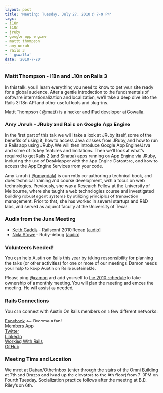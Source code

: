 ```yaml
---
layout: post
title: 'Meeting: Tuesday, July 27, 2010 @ 7-9 PM'
tags:
- i18n
- l10n
- jruby
- google app engine
- mattt thompson
- amy unruh
- rails 3
- " gowalla"
date: '2010-7-20'
---
```

### Mattt Thompson - I18n and L10n on Rails 3

In this talk, you’ll learn everything you need to know to get your site ready for a global audience. After a gentle introduction to the fundamentals of software internationalization and localization, we’ll take a deep dive into the Rails 3 I18n API and other useful tools and plug-ins.

Mattt Thompson ( [@mattt](http://twitter.com/mattt)) is a hacker and iPad developer at Gowalla.

### Amy Unruh - JRuby and Rails on Google App Engine

In the first part of this talk we wil	l take a look at JRuby itself, some of the benefits of using it, how to access Java classes from JRuby, and how to run a Rails app using JRuby. We will then introduce Google App Engine/Java and some of its key features and limitations. Then we’ll look at what’s required to get Rails 2 (and Sinatra) apps running on App Engine via JRuby, including the use of DataMapper with the App Engine Datastore, and how to access the App Engine Services from your code.

Amy Unruh ( [@amygdala](http://twitter.com/amygdala)) is currently co-authoring a technical book, and does technical training and course development, with a focus on web technologies. Previously, she was a Research Fellow at the University of Melbourne, where she taught a web technologies course and investigated building robust agent systems by utilizing principles of transaction management. Prior to that, she has worked in several startups and R&D labs, and served as adjunct faculty at the University of Texas.

### Audio from the June Meeting

- [Keith Gaddis](http://karmajunkie.com/) - Railsconf 2010 Recap [[audio](https://github.com/austinonrails/Meetings/blob/master/2010/Keith-Gaddis-RailsConf-2010.mp3)]
- [Nola Stowe](http://www.rubygeek.com/) - Ruby-debug [[audio](https://github.com/austinonrails/Meetings/blob/master/2010/Nola-Stowe-Ruby-Debug.mp3)]

### Volunteers Needed!

You can help Austin on Rails this year by taking responsibility for planning the talks (or other activities) for one or more of our meetings. Damon needs your help to keep Austin on Rails sustainable.

Please ping [@damon](http://twitter.com/damon) and add yourself to [the 2010 schedule](http://wiki.github.com/austinonrails/members/2010-meetings) to take ownership of a monthly meeting. You will plan the meeting and emcee the meeting. He will assist as needed.

### Rails Connections

You can connect with Austin On Rails members on a few different networks:

[Facebook](http://www.facebook.com/austinonrails) <—- Become a fan!  
  [Members App](http://members.austinonrails.org)  
 [Twitter](http://twitter.com/austinonrails)  
 [LinkedIn](http://www.linkedin.com/groups?gid=37006)  
 [Working With Rails](http://www.workingwithrails.com/group/4451-austin-on-rails)  
 [GitHub](http://github.com/austinonrails)

### Meeting Time and Location

We meet at Datran/OtherInbox (enter through the stairs of the Omni Building at 7th and Brazos and head up the elevators to the 8th floor) from 7-9PM on Fourth Tuesday. Socialization practice follows after the meeting at B.D. Riley’s on 6th.

